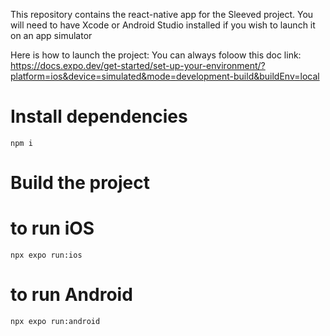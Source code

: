 This repository contains the react-native app for the Sleeved project.
You will need to have Xcode or Android Studio installed if you wish to launch it on an app simulator

Here is how to launch the project:
You can always foloow this doc link:
https://docs.expo.dev/get-started/set-up-your-environment/?platform=ios&device=simulated&mode=development-build&buildEnv=local

# Install dependencies

`npm i`

# Build the project

# to run iOS

`npx expo run:ios`

# to run Android

`npx expo run:android`

